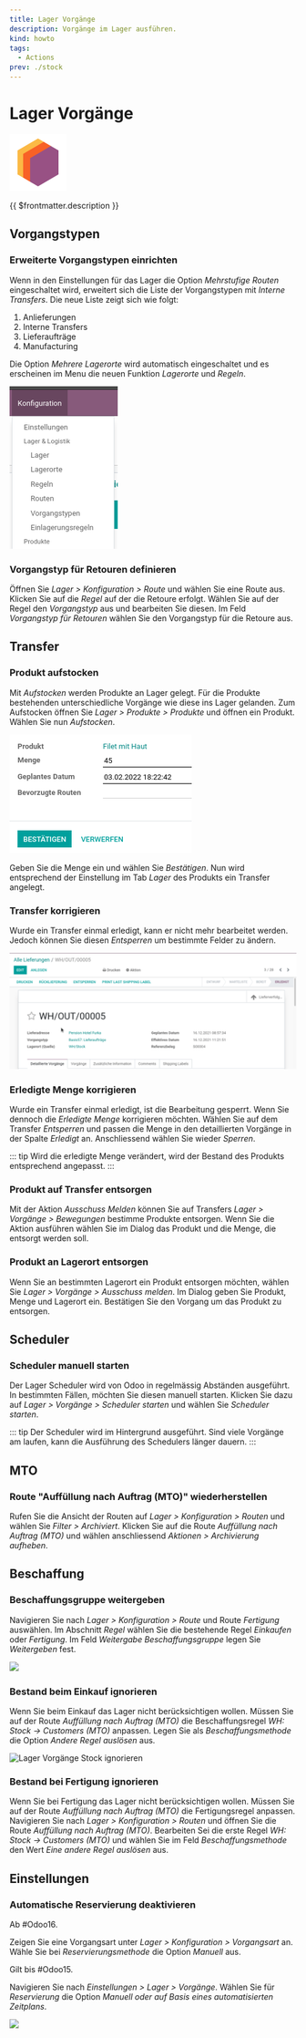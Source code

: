 ```yaml
---
title: Lager Vorgänge
description: Vorgänge im Lager ausführen.
kind: howto
tags:
  - Actions
prev: ./stock
---
```


# Lager Vorgänge

![icons_odoo_stock](attachments/icons_odoo_stock.png)

{{ $frontmatter.description }}

## Vorgangstypen

### Erweiterte Vorgangstypen einrichten

Wenn in den Einstellungen für das Lager die Option _Mehrstufige Routen_ eingeschaltet wird, erweitert sich die Liste der Vorgangstypen mit _Interne Transfers_. Die neue Liste zeigt sich wie folgt:

1. Anlieferungen
2. Interne Transfers
3. Lieferaufträge
4. Manufacturing

Die Option _Mehrere Lagerorte_ wird automatisch eingeschaltet und es erscheinen im Menu die neuen Funktion _Lagerorte_ und _Regeln_.

![](attachments/Lager%20Erweitertes%20Menu.png)

### Vorgangstyp für Retouren definieren

Öffnen Sie _Lager > Konfiguration > Route_ und wählen Sie eine Route aus. Klicken Sie auf die _Regel_ auf der die Retoure erfolgt. Wählen Sie auf der Regel den _Vorgangstyp_ aus und bearbeiten Sie diesen. Im Feld _Vorgangstyp für Retouren_ wählen Sie den Vorgangstyp für die Retoure aus.

## Transfer

### Produkt aufstocken

Mit _Aufstocken_ werden Produkte an Lager gelegt. Für die Produkte bestehenden unterschiedliche Vorgänge wie diese ins Lager gelanden. Zum Aufstocken öffnen Sie _Lager > Produkte > Produkte_ und öffnen ein Produkt. Wählen Sie nun _Aufstocken_.

![](attachments/Lager%20Produkt%20aufstocken.png)

Geben Sie die Menge ein und wählen Sie _Bestätigen_. Nun wird entsprechend der Einstellung im Tab _Lager_ des Produkts ein Transfer angelegt.

### Transfer korrigieren

Wurde ein Transfer einmal erledigt, kann er nicht mehr bearbeitet werden. Jedoch können Sie diesen _Entsperren_ um bestimmte Felder zu ändern.

![Lager Transfer entsperren](attachments/Lager%20Transfer%20entsperren.gif)

### Erledigte Menge korrigieren

Wurde ein Transfer einmal erledigt, ist die Bearbeitung gesperrt. Wenn Sie dennoch die _Erledigte Menge_ korrigieren möchten. Wählen Sie auf dem Transfer _Entsperren_ und passen die Menge in den detaillierten Vorgänge in der Spalte _Erledigt_ an. Anschliessend wählen Sie wieder _Sperren_.

::: tip
Wird die erledigte Menge verändert, wird der Bestand des Produkts entsprechend angepasst.
:::

### Produkt auf Transfer entsorgen

Mit der Aktion _Ausschuss Melden_ können Sie auf Transfers _Lager > Vorgänge > Bewegungen_ bestimme Produkte entsorgen. Wenn Sie die Aktion ausführen wählen Sie im Dialog das Produkt und die Menge, die entsorgt werden soll.

### Produkt an Lagerort entsorgen

Wenn Sie an bestimmten Lagerort ein Produkt entsorgen möchten, wählen Sie _Lager > Vorgänge > Ausschuss melden_. Im Dialog geben Sie Produkt, Menge und Lagerort ein. Bestätigen Sie den Vorgang um das Produkt zu entsorgen.

## Scheduler

### Scheduler manuell starten

Der Lager Scheduler wird von Odoo in regelmässig Abständen ausgeführt. In bestimmten Fällen, möchten Sie diesen manuell starten. Klicken Sie dazu auf _Lager > Vorgänge > Scheduler starten_ und wählen Sie _Scheduler starten_.

::: tip
Der Scheduler wird im Hintergrund ausgeführt. Sind viele Vorgänge am laufen, kann die Ausführung des Schedulers länger dauern.
:::

## MTO

### Route "Auffüllung nach Auftrag (MTO)" wiederherstellen

Rufen Sie die Ansicht der Routen auf _Lager > Konfiguration > Routen_ und wählen Sie _Filter > Archiviert_. Klicken Sie auf die Route _Auffüllung nach Auftrag (MTO)_ und wählen anschliessend _Aktionen > Archivierung aufheben_.

## Beschaffung

### Beschaffungsgruppe weitergeben

Navigieren Sie nach _Lager > Konfiguration > Route_ und Route _Fertigung_ auswählen. Im Abschnitt _Regel_ wählen Sie die bestehende Regel _Einkaufen_ oder _Fertigung_. Im Feld _Weitergabe Beschaffungsgruppe_ legen Sie _Weitergeben_ fest.

![](attachments/Lager%20Vorgänge%20Weitergabe%20Beschaffungsgruppe.png)

### Bestand beim Einkauf ignorieren

Wenn Sie beim Einkauf das Lager nicht berücksichtigen wollen. Müssen Sie auf der Route _Auffüllung nach Auftrag (MTO)_ die Beschaffungsregel _WH: Stock → Customers (MTO)_ anpassen. Legen Sie als _Beschaffungsmethode_ die Option _Andere Regel auslösen_ aus.

![Lager Vorgänge Stock ignorieren](attachments/Lager%20Vorgänge%20Stock%20ignorieren.gif)

### Bestand bei Fertigung ignorieren

Wenn Sie bei Fertigung das Lager nicht berücksichtigen wollen. Müssen Sie auf der Route _Auffüllung nach Auftrag (MTO)_ die Fertigungsregel anpassen. Navigieren Sie nach _Lager > Konfiguration > Routen_ und öffnen Sie die Route _Auffüllung nach Auftrag (MTO)_. Bearbeiten Sei die erste Regel _WH: Stock → Customers (MTO)_ und wählen Sie im Feld _Beschaffungsmethode_ den Wert _Eine andere Regel auslösen_ aus.

## Einstellungen

### Automatische Reservierung deaktivieren

Ab #Odoo16.

Zeigen Sie eine Vorgangsart unter _Lager > Konfiguration > Vorgangsart_ an. Wähle Sie bei _Reservierungsmethode_ die Option _Manuell_ aus.

Gilt bis #Odoo15.

Navigieren Sie nach _Einstellungen > Lager > Vorgänge_. Wählen Sie für _Reservierung_ die Option _Manuell oder auf Basis eines automatisierten Zeitplans_.

![](attachments/Lager%20Vorgänge%20Reservierung.png)

